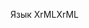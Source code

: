 <span data-ttu-id="001e2-101">Язык XrML</span><span class="sxs-lookup"><span data-stu-id="001e2-101">XrML</span></span>